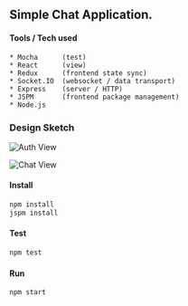 ## Simple Chat Application.
#### Tools / Tech used
    * Mocha      (test)
    * React      (view)
    * Redux      (frontend state sync)
    * Socket.IO  (websocket / data transport)
    * Express    (server / HTTP)
    * JSPM       (frontend package management)
    * Node.js

### Design Sketch

![Auth View](https://docs.google.com/drawings/d/1zjKZiaJBM9t__oVtLdvIUGUSxOqXFCg2dQ5srRUUxHY/pub?w=960&h=720 "Auth View")

![Chat View](https://docs.google.com/drawings/d/18bELhv4-Ow2iKleRENHMlkh7UNYYNy3_QV75qsK8XvI/pub?w=960&h=720 "Chat View")

#### Install
```bash
npm install
jspm install
```
#### Test
```bash
npm test
```

#### Run
```bash
npm start
```
